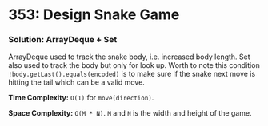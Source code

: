 # 353: Design Snake Game

### Solution: ArrayDeque + Set
ArrayDeque used to track the snake body, i.e. increased body length. Set also used to track the body but only for look up. 
Worth to note this condition `!body.getLast().equals(encoded)` is to make sure if the snake next move is hitting the tail which can be a valid move.

**Time Complexity:** `O(1)` for `move(direction)`.

**Space Complexity:** `O(M * N)`. `M` and `N` is the width and height of the game.
